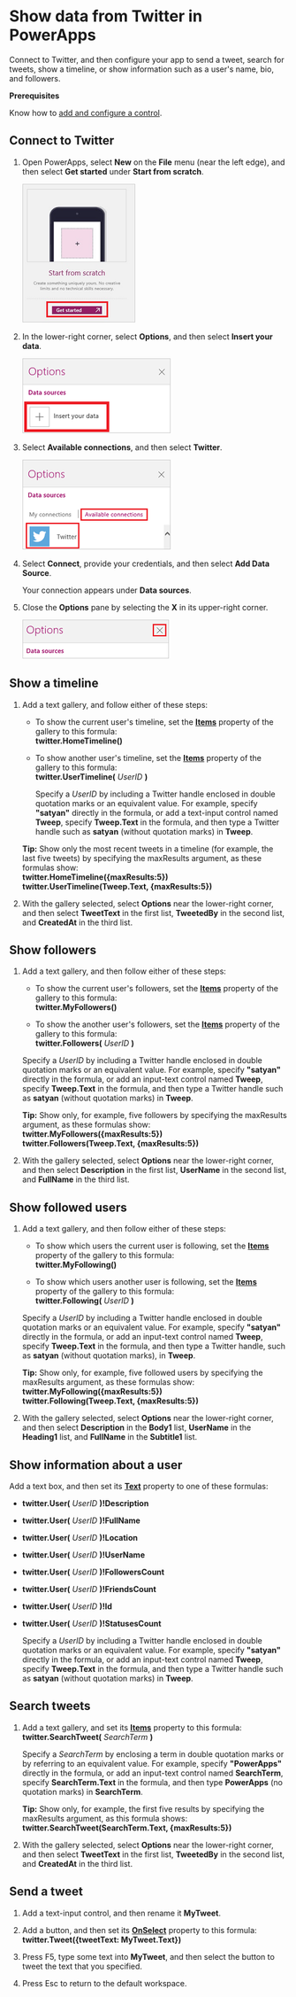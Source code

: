 <properties
   pageTitle="Show data from Twitter | Microsoft PowerApps"
   description="Show a timeline, user information, a list of followers, and other information from Twitter"
   services=""
   suite="powerapps"
   documentationCenter="na"
   authors="aftowen"
   manager="erikre"
   editor=""
   tags=""/>

<tags
   ms.service="powerapps"
   ms.devlang="na"
   ms.topic="article"
   ms.tgt_pltfrm="na"
   ms.workload="na"
   ms.date="02/11/2016"
   ms.author="anneta"/>

# Show data from Twitter in PowerApps #

Connect to Twitter, and then configure your app to send a tweet, search for tweets, show a timeline, or show information such as a user's name, bio, and followers.

**Prerequisites**

Know how to [add and configure a control](add-configure-controls.md).

## Connect to Twitter ##
1.  Open PowerApps, select **New** on the **File** menu (near the left edge), and then select **Get started** under **Start from scratch**.

	![Open a blank app](./media/show-twitter-data/blank-app.png)

1. In the lower-right corner, select **Options**, and then select **Insert your data**.

	![Insert a data source](./media/show-twitter-data/insert-data.png)

1. Select **Available connections**, and then select **Twitter**.

	![Connect to Twitter](./media/show-twitter-data/add-twitter.png)

1. Select **Connect**, provide your credentials, and then select **Add Data Source**.

	Your connection appears under **Data sources**.

1. Close the **Options** pane by selecting the **X** in its upper-right corner.

	![Close the Options pane](./media/show-twitter-data/close-options.png)

## Show a timeline ##
1. Add a text gallery, and follow either of these steps:

	- To show the current user's timeline, set the **[Items](controls/properties-core.md)** property of the gallery to this formula:<br>**twitter.HomeTimeline()**

	- To show another user's timeline, set the **[Items](controls/properties-core.md)** property of the gallery to this formula:<br>
	**twitter.UserTimeline(** *UserID* **)**

		Specify a *UserID* by including a Twitter handle enclosed in double quotation marks or an equivalent value. For example, specify **"satyan"** directly in the formula, or add a text-input control named **Tweep**, specify **Tweep.Text** in the formula, and then type a Twitter handle such as **satyan** (without quotation marks) in **Tweep**.

	**Tip:** Show only the most recent tweets in a timeline (for example, the last five tweets) by specifying the maxResults argument, as these formulas show:<br>
	**twitter.HomeTimeline({maxResults:5})**<br>
	**twitter.UserTimeline(Tweep.Text, {maxResults:5})**

1. With the gallery selected, select **Options** near the lower-right corner, and then select **TweetText** in the first list, **TweetedBy** in the second list, and **CreatedAt** in the third list.

## Show followers ##
1. Add a text gallery, and then follow either of these steps:

	- To show the current user's followers, set the **[Items](controls/properties-core.md)** property of the gallery to this formula:<br>**twitter.MyFollowers()**

	- To show the another user's followers, set the **[Items](controls/properties-core.md)** property of the gallery to this formula:<br>
	**twitter.Followers(** *UserID* **)**

	Specify a *UserID* by including a Twitter handle enclosed in double quotation marks or an equivalent value. For example, specify **"satyan"** directly in the formula, or add an input-text control named **Tweep**, specify **Tweep.Text** in the formula, and then type a Twitter handle such as **satyan** (without quotation marks) in **Tweep**.

	**Tip:** Show only, for example, five followers by specifying the maxResults argument, as these formulas show:<br>
	**twitter.MyFollowers({maxResults:5})**<br>
	**twitter.Followers(Tweep.Text, {maxResults:5})**

1. With the gallery selected, select **Options** near the lower-right corner, and then select **Description** in the first list, **UserName** in the second list, and **FullName** in the third list.

## Show followed users ##

1. Add a text gallery, and then follow either of these steps:

	- To show which users the current user is following, set the **[Items](controls/properties-core.md)** property of the gallery to this formula:<br>**twitter.MyFollowing()**

	- To show which users another user is following, set the **[Items](controls/properties-core.md)** property of the gallery to this formula:<br>
	**twitter.Following(** *UserID* **)**

	Specify a *UserID* by including a Twitter handle enclosed in double quotation marks or an equivalent value. For example, specify **"satyan"** directly in the formula, or add an input-text control named **Tweep**, specify **Tweep.Text** in the formula, and then type a Twitter handle, such as **satyan** (without quotation marks), in **Tweep**.

	**Tip:** Show only, for example, five followed users by specifying the maxResults argument, as these formulas show:<br>
	**twitter.MyFollowing({maxResults:5})**<br>
	**twitter.Following(Tweep.Text, {maxResults:5})**

1. With the gallery selected, select **Options** near the lower-right corner, and then select **Description** in the **Body1** list, **UserName** in the **Heading1** list, and **FullName** in the **Subtitle1** list.

## Show information about a user ##
Add a text box, and then set its **[Text](controls/properties-core.md)** property to one of these formulas:
- **twitter.User(** *UserID* **)!Description**
- **twitter.User(** *UserID* **)!FullName**
- **twitter.User(** *UserID* **)!Location**
- **twitter.User(** *UserID* **)!UserName**
- **twitter.User(** *UserID* **)!FollowersCount**
- **twitter.User(** *UserID* **)!FriendsCount**
- **twitter.User(** *UserID* **)!Id**
- **twitter.User(** *UserID* **)!StatusesCount**

	Specify a *UserID* by including a Twitter handle enclosed in double quotation marks or an equivalent value. For example, specify **"satyan"** directly in the formula, or add an input-text control named **Tweep**, specify **Tweep.Text** in the formula, and then type a Twitter handle such as **satyan** (without quotation marks) in **Tweep**.

## Search tweets ##
1. Add a text gallery, and set its **[Items](controls/properties-core.md)** property to this formula:<br>
**twitter.SearchTweet(** *SearchTerm* **)**

	Specify a *SearchTerm* by enclosing a term in double quotation marks or by referring to an equivalent value. For example, specify **"PowerApps"** directly in the formula, or add an input-text control named **SearchTerm**, specify **SearchTerm.Text** in the formula, and then type **PowerApps** (no quotation marks) in **SearchTerm**.

	**Tip:** Show only, for example, the first five results by specifying the maxResults argument, as this formula shows:<br>
	**twitter.SearchTweet(SearchTerm.Text, {maxResults:5})**

1. With the gallery selected, select **Options** near the lower-right corner, and then select **TweetText** in the first list, **TweetedBy** in the second list, and **CreatedAt** in the third list.

## Send a tweet ##
1. Add a text-input control, and then rename it **MyTweet**.

1. Add a button, and then set its **[OnSelect](controls/properties-core.md)** property to this formula:<br>
**twitter.Tweet({tweetText: MyTweet.Text})**

1. Press F5, type some text into **MyTweet**, and then select the button to tweet the text that you specified.

1. Press Esc to return to the default workspace.
